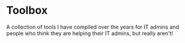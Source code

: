 # Toolbox
A collection of tools I have compiled over the years for IT admins and people who think they are helping their IT admins, but really aren't!
